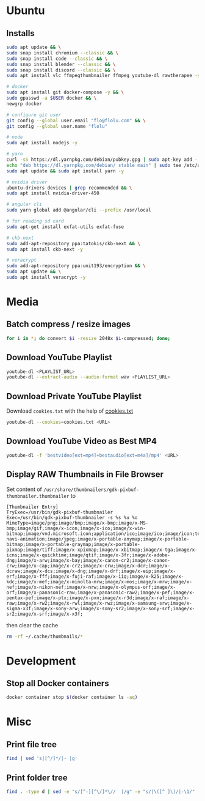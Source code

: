 # Ubuntu

## Installs

```bash
sudo apt update && \
sudo snap install chromium --classic && \
sudo snap install code --classic && \
sudo snap install blender --classic && \
sudo snap install discord --classic && \
sudo apt install vlc ffmpegthumbnailer ffmpeg youtube-dl rawtherapee -y

# docker
sudo apt install git docker-compose -y && \
sudo gpasswd -a $USER docker && \
newgrp docker

# configure git user
git config --global user.email "flo@flolu.com" && \
git config --global user.name "flolu"

# node
sudo apt install nodejs -y

# yarn
curl -sS https://dl.yarnpkg.com/debian/pubkey.gpg | sudo apt-key add -
echo "deb https://dl.yarnpkg.com/debian/ stable main" | sudo tee /etc/apt/sources.list.d/yarn.list
sudo apt update && sudo apt install yarn -y

# nvidia driver
ubuntu-drivers devices | grep recommended && \
sudo apt install nvidia-driver-450
```

```bash
# angular cli
sudo yarn global add @angular/cli --prefix /usr/local

# for reading sd card
sudo apt-get install exfat-utils exfat-fuse

# ckb-next
sudo add-apt-repository ppa:tatokis/ckb-next && \
sudo apt install ckb-next -y

# veracrypt
sudo add-apt-repository ppa:unit193/encryption && \
sudo apt update && \
sudo apt install veracrypt -y
```

# Media

## Batch compress / resize images

```bash
for i in *; do convert $i -resize 2048x $i-compressed; done;
```

## Download YouTube Playlist

```bash
youtube-dl <PLAYLIST_URL>
youtube-dl --extract-audio --audio-format wav <PLAYLIST_URL>
```

## Download Private YouTube Playlist

Download `cookies.txt` with the help of [cookies.txt](https://chrome.google.com/webstore/detail/cookiestxt/njabckikapfpffapmjgojcnbfjonfjfg)

```bash
youtube-dl --cookies=cookies.txt <URL>
```

## Download YouTube Video as Best MP4

```bash
youtube-dl -f 'bestvideo[ext=mp4]+bestaudio[ext=m4a]/mp4' <URL>
```

## Display RAW Thumbnails in File Browser

Set content of `/usr/share/thumbnailers/gdk-pixbuf-thumbnailer.thumbnailer` to

```
[Thumbnailer Entry]
TryExec=/usr/bin/gdk-pixbuf-thumbnailer
Exec=/usr/bin/gdk-pixbuf-thumbnailer -s %s %u %o
MimeType=image/png;image/bmp;image/x-bmp;image/x-MS-bmp;image/gif;image/x-icon;image/x-ico;image/x-win-bitmap;image/vnd.microsoft.icon;application/ico;image/ico;image/icon;text/ico;application/x-navi-animation;image/jpeg;image/x-portable-anymap;image/x-portable-bitmap;image/x-portable-graymap;image/x-portable-pixmap;image/tiff;image/x-xpixmap;image/x-xbitmap;image/x-tga;image/x-icns;image/x-quicktime;image/qtif;image/x-3fr;image/x-adobe-dng;image/x-arw;image/x-bay;image/x-canon-cr2;image/x-canon-crw;image/x-cap;image/x-cr2;image/x-crw;image/x-dcr;image/x-dcraw;image/x-dcs;image/x-dng;image/x-drf;image/x-eip;image/x-erf;image/x-fff;image/x-fuji-raf;image/x-iiq;image/x-k25;image/x-kdc;image/x-mef;image/x-minolta-mrw;image/x-mos;image/x-mrw;image/x-nef;image/x-nikon-nef;image/x-nrw;image/x-olympus-orf;image/x-orf;image/x-panasonic-raw;image/x-panasonic-raw2;image/x-pef;image/x-pentax-pef;image/x-ptx;image/x-pxn;image/x-r3d;image/x-raf;image/x-raw;image/x-rw2;image/x-rwl;image/x-rwz;image/x-samsung-srw;image/x-sigma-x3f;image/x-sony-arw;image/x-sony-sr2;image/x-sony-srf;image/x-sr2;image/x-srf;image/x-x3f;
```

then clear the cache

```bash
rm -rf ~/.cache/thumbnails/*
```

# Development

## Stop all Docker containers

```bash
docker container stop $(docker container ls -aq)
```

# Misc

## Print file tree

```bash
find | sed 's|[^/]*/|- |g'
```

## Print folder tree

```bash
find . -type d | sed -e "s/[^-][^\/]*\//  |/g" -e "s/|\([^ ]\)/|-\1/"
```
